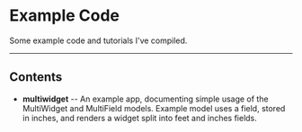 # Example Code #

Some example code and tutorials I've compiled.

---

## Contents ##

  * **multiwidget** -- An example app, documenting simple usage of the MultiWidget and MultiField models. Example model uses a field, stored in inches, and renders a widget split into feet and inches fields.
